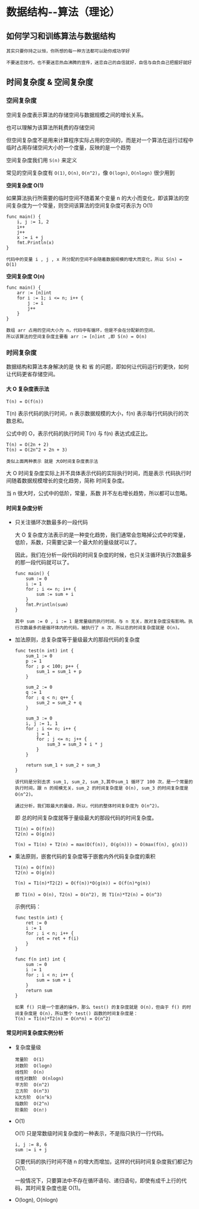 # 数据结构--算法（理论）

## 如何学习和训练算法与数据结构
`其实只要你持之以恒，你所想的每一种方法都可以助你成功学好`

`不要迷恋技巧，也不要迷恋热血沸腾的宣传，迷恋自己的自信就好，自信与自负自己把握好就好`

## 时间复杂度 & 空间复杂度
### 空间复杂度
空间复杂度表示算法的存储空间与数据规模之间的增长关系。

也可以理解为该算法所耗费的存储空间

但空间复杂度不是用来计算程序实际占用的空间的，而是对一个算法在运行过程中临时占用存储空间大小的一个度量，反映的是一个趋势

空间复杂度我们用 `S(n)` 来定义

常见的空间复杂度有 `O(1)`, `O(n)`, `O(n^2)`，像 `O(logn)`, `O(nlogn)` 很少用到

**空间复杂度 O(1)**

如果算法执行所需要的临时空间不随着某个变量 n 的大小而变化，即该算法的空间复杂度为一个常量，则空间该算法的空间复杂度可表示为 O(1)
```
func main() {
    i, j := 1, 2
    i++
    j++
    x := i + j
    fmt.Println(x)
}

代码中的变量 i , j , x 所分配的空间不会随着数据规模的增大而变化，所以 S(n) = O(1)
```

**空间复杂度 O(n)**
```
func main() {
    arr := [n]int
    for i := 1; i <= n; i++ {
        j := i
        j++
    }
}

数组 arr 占用的空间大小为 n，代码中有循环，但是不会在分配新的空间，
所以该算法的空间复杂度主要看 arr := [n]int ,即 S(n) = O(n)
```

### 时间复杂度
数据结构和算法本身解决的是 快 和 省 的问题，即如何让代码运行的更快，如何让代码更省存储空间。

#### 大 O 复杂度表示法
`T(n) = O(f(n))`

T(n) 表示代码的执行时间，n 表示数据规模的大小，f(n) 表示每行代码执行的次数总和。

公式中的 O，表示代码的执行时间 T(n) 与 f(n) 表达式成正比。

```
T(n) = O(2n + 2)
T(n) = O(2n^2 + 2n + 3)

类似上面两种表示 就是 大O时间复杂度表示法
```
大 O 时间复杂度实际上并不具体表示代码的实际执行时间，而是表示 代码执行时间随着数据规模增长的变化趋势，简称 时间复杂度。

当 n 很大时，公式中的低阶，常量，系数 并不左右增长趋势，所以都可以忽略。

#### 时间复杂度分析
* 只关注循环次数最多的一段代码
  
  大 O 复杂度方法表示的是一种变化趋势，我们通常会忽略掉公式中的常量，低阶，系数，只需要记录一个最大阶的量级就可以了。
  
  因此，我们在分析一段代码的时间复杂度的时候，也只关注循环执行次数最多的那一段代码就可以了。
  
  ```
  func main() {
      sum := 0
      i := 1
      for ; i <= n; i++ {
          sum := sum + i
      }
      fmt.Println(sum)
  }

  其中 sum := 0 , i := 1 是常量级的执行时间，与 n 无关，故对复杂度没有影响。执行次数最多的是循环体内的代码，被执行了 n 次，所以总的时间复杂度就是 O(n)。
  ```

* 加法原则，总复杂度等于量级最大的那段代码的复杂度
  
  ```
  func test(n int) int {
      sum_1 := 0
      p := 1
      for ; p < 100; p++ {
          sum_1 = sum_1 + p
      }

      sum_2 := 0
      q := 1
      for ; q < n; q++ {
          sum_2 = sum_2 + q
      }

      sum_3 := 0
      i, j := 1, 1
      for ; i <= n; i++ {
          j = 1
          for ; j <= n; j++ {
              sum_3 = sum_3 + i * j
          }
      }

      return sum_1 + sum_2 + sum_3
  }

  该代码是分别去求 sum_1, sum_2, sum_3,其中sum_1 循环了 100 次，是一个常量的执行时间，跟 n 的规模无关，sum_2 的时间复杂度是 O(n), sum_3 的时间复杂度是 O(n^2)。

  通过分析，我们取最大的量级，所以，代码的整体时间复杂度为 O(n^2)。
  ```

  即 总的时间复杂度就等于量级最大的那段代码的时间复杂度。
  ```
  T1(n) = O(f(n))
  T2(n) = O(g(n))

  T(n) = T1(n) + T2(n) = max(O(f(n)), O(g(n))) = O(max(f(n), g(n)))
  ```

* 乘法原则，嵌套代码的复杂度等于嵌套内外代码复杂度的乘积
  ```
  T1(n) = O(f(n))
  T2(n) = O(g(n))

  T(n) = T1(n)*T2(2) = O(f(n))*O(g(n)) = O(f(n)*g(n))

  即 T1(n) = O(n), T2(n) = O(n^2), 则 T1(n)*T2(n) = O(n^3)
  ```
  示例代码：
  ```
  func test(n int) {
      ret := 0
      i := 1
      for ; i < n; i++ {
          ret = ret + f(i)
      }
  }

  func f(n int) int {
      sum := 0
      i := 1
      for ; i < n; i++ {
          sum = sum + i
      }
      return sum
  }

  如果 f() 只是一个普通的操作，那么 test() 的复杂度就是 O(n)，但由于 f() 的时间复杂度是 O(n)，所以整个 test() 函数的时间复杂度是：
  T(n) = T1(n)*T2(n) = O(n*n) = O(n^2)
  ```

#### 常见时间复杂度实例分析

* 复杂度量级
  ```
  常量阶  O(1)
  对数阶  O(logn)
  线性阶  O(n)
  线性对数阶  O(nlogn)
  平方阶  O(n^2)
  立方阶  O(n^3)
  k次方阶  O(n^k)
  指数阶  O(2^n)
  阶乘阶  O(n!)
  ```

* O(1)
  
  O(1) 只是常数级时间复杂度的一种表示，不是指只执行一行代码。
  ```
  i, j := 8, 6
  sum := i + j
  ```
  只要代码的执行时间不随 n 的增大而增加，这样的代码时间复杂度我们都记为 O(1).

  一般情况下，只要算法中不存在循环语句、递归语句，即使有成千上行的代码，其时间复杂度也是 O(1)。

* O(logn), O(nlogn)

